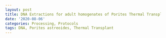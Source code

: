 ```yaml
---
layout: post
title: DNA Extractions for adult homogenates of Porites Thermal Transplant
date: '2020-08-06'
categories: Processing, Protocols
tags: DNA, Porites astreoides, Thermal Transplant
---
```

